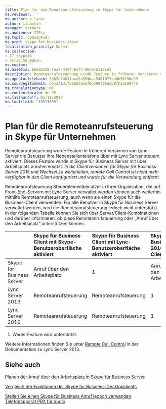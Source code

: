 ```yaml
---
title: Plan für die Remoteanrufsteuerung in Skype für Unternehmen
ms.reviewer: ''
ms.author: v-lanac
author: lanachin
manager: serdars
ms.audience: ITPro
ms.topic: conceptual
ms.prod: skype-for-business-itpro
localization_priority: Normal
ms.collection:
- IT_Skype16
- Strat_SB_Admin
ms.custom: ''
ms.assetid: 688a0328-1aa7-449f-b5f7-98c876112ed2
description: Remoteanrufsteuerung wurde Feature in früheren Versionen von Lync Server die Benutzer ihre Nebenstellentelefone über mit Lync Server steuern aktiviert. Dieses Feature wurde in Skype für Business Server mit über Arbeitsplatz anrufen ersetzt. In die Clientversionen für Skype für Business Server 2015 und Wechsel zu weiterleiten, remote Call Control ist nicht mehr verfügbar in den Client konfiguriert und wurde für die Verwendung entfernt.
ms.openlocfilehash: 5362e7401faea9a583bac540f073ce0b56f06c20
ms.sourcegitcommit: bb53f131fabb03a66f0d000f8ba668fbad190778
ms.translationtype: MT
ms.contentlocale: de-DE
ms.lasthandoff: 05/11/2019
ms.locfileid: "33913555"
---
```

# <a name="plan-for-remote-call-control-in-skype-for-business"></a>Plan für die Remoteanrufsteuerung in Skype für Unternehmen
 
Remoteanrufsteuerung wurde Feature in früheren Versionen von Lync Server die Benutzer ihre Nebenstellentelefone über mit Lync Server steuern aktiviert. Dieses Feature wurde in Skype für Business Server mit über Arbeitsplatz anrufen ersetzt.  *In die Clientversionen für Skype für Business Server 2015 und Wechsel zu weiterleiten, remote Call Control ist nicht mehr verfügbar in den Client konfiguriert und wurde für die Verwendung entfernt.* 
  
 Remoteanrufsteuerung Steuerelementbenutzer in Ihrer Organisation, die auf Front-End-Servern mit Lync Server verwaltet werden können auch weiterhin mithilfe Remoteanrufsteuerung, auch wenn sie einen Skype für die Business-Client verwenden. Für alle Benutzer in Skype für Business Server verwaltet werden, wird die Remoteanrufsteuerung jedoch nicht unterstützt. In der folgenden Tabelle können Sie sich über Server/Client-Kombinationen und darüber informieren, ob diese Remoteanrufsteuerung oder „Anruf über den Arbeitsplatz“ unterstützen können.
  
||**Skype für Business Client mit Skype-Benutzeroberfläche aktiviert**|**Skype für Business Client mit Lync-Benutzeroberfläche aktiviert**|**Skype für Business 2016-Client**|**Lync 2013-Clients**|**Lync 2010-Client**|
|:-----|:-----|:-----|:-----|:-----|:-----|
| Skype for Business Server <br/> |Anruf über den Arbeitsplatz  <br/> |1 <br/> |Anruf über den Arbeitsplatz  <br/> |1 <br/> |1 <br/> |
| Lync Server 2013 <br/> |Remoteanrufsteuerung  <br/> |Remoteanrufsteuerung  <br/> |1 <br/> |Remoteanrufsteuerung  <br/> |Remoteanrufsteuerung  <br/> |
| Lync Server 2010 <br/> |Remoteanrufsteuerung  <br/> |Remoteanrufsteuerung  <br/> |1 <br/> |Remoteanrufsteuerung  <br/> |Remoteanrufsteuerung  <br/> |
   
1. Weder Feature wird unterstützt.
  
Weitere Informationen finden Sie unter [Remote Call Control](https://go.microsoft.com/fwlink/p/?LinkId=530208) in der Dokumentation zu Lync Server 2013.
  
## <a name="see-also"></a>Siehe auch

[Planen der Anruf über den Arbeitsplatz in Skype für Business Server](call-via-work.md)
  
[Vergleich der Funktionen der Skype for Business-Desktopclients](../../plan-your-deployment/clients-and-devices/desktop-feature-comparison.md)

[Stellen Sie einen Skype für Business Anruf jedoch verwenden Telefonapparat PBX für audio](https://support.office.com/en-us/article/Make-a-Skype-for-Business-call-but-use-your-PBX-desk-phone-for-audio-6a316c11-a05e-460c-b969-32ff0ad848e6)


